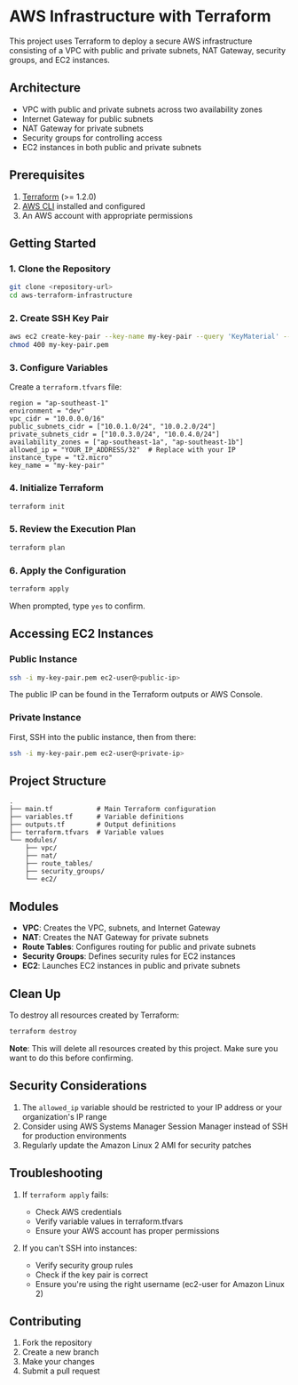 # AWS Infrastructure with Terraform

This project uses Terraform to deploy a secure AWS infrastructure consisting of a VPC with public and private subnets, NAT Gateway, security groups, and EC2 instances.

## Architecture

- VPC with public and private subnets across two availability zones
- Internet Gateway for public subnets
- NAT Gateway for private subnets
- Security groups for controlling access
- EC2 instances in both public and private subnets

## Prerequisites

1. [Terraform](https://www.terraform.io/downloads.html) (>= 1.2.0)
2. [AWS CLI](https://aws.amazon.com/cli/) installed and configured
3. An AWS account with appropriate permissions

## Getting Started

### 1. Clone the Repository

```bash
git clone <repository-url>
cd aws-terraform-infrastructure
```

### 2. Create SSH Key Pair

```bash
aws ec2 create-key-pair --key-name my-key-pair --query 'KeyMaterial' --output text > my-key-pair.pem
chmod 400 my-key-pair.pem
```

### 3. Configure Variables

Create a `terraform.tfvars` file:

```hcl
region = "ap-southeast-1"
environment = "dev"
vpc_cidr = "10.0.0.0/16"
public_subnets_cidr = ["10.0.1.0/24", "10.0.2.0/24"]
private_subnets_cidr = ["10.0.3.0/24", "10.0.4.0/24"]
availability_zones = ["ap-southeast-1a", "ap-southeast-1b"]
allowed_ip = "YOUR_IP_ADDRESS/32"  # Replace with your IP
instance_type = "t2.micro"
key_name = "my-key-pair"
```

### 4. Initialize Terraform

```bash
terraform init
```

### 5. Review the Execution Plan

```bash
terraform plan
```

### 6. Apply the Configuration

```bash
terraform apply
```

When prompted, type `yes` to confirm.

## Accessing EC2 Instances

### Public Instance

```bash
ssh -i my-key-pair.pem ec2-user@<public-ip>
```

The public IP can be found in the Terraform outputs or AWS Console.

### Private Instance

First, SSH into the public instance, then from there:

```bash
ssh -i my-key-pair.pem ec2-user@<private-ip>
```

## Project Structure

```
.
├── main.tf           # Main Terraform configuration
├── variables.tf      # Variable definitions
├── outputs.tf        # Output definitions
├── terraform.tfvars  # Variable values
└── modules/
    ├── vpc/
    ├── nat/
    ├── route_tables/
    ├── security_groups/
    └── ec2/
```

## Modules

- **VPC**: Creates the VPC, subnets, and Internet Gateway
- **NAT**: Creates the NAT Gateway for private subnets
- **Route Tables**: Configures routing for public and private subnets
- **Security Groups**: Defines security rules for EC2 instances
- **EC2**: Launches EC2 instances in public and private subnets

## Clean Up

To destroy all resources created by Terraform:

```bash
terraform destroy
```

**Note**: This will delete all resources created by this project. Make sure you want to do this before confirming.

## Security Considerations

1. The `allowed_ip` variable should be restricted to your IP address or your organization's IP range
2. Consider using AWS Systems Manager Session Manager instead of SSH for production environments
3. Regularly update the Amazon Linux 2 AMI for security patches

## Troubleshooting

1. If `terraform apply` fails:
   - Check AWS credentials
   - Verify variable values in terraform.tfvars
   - Ensure your AWS account has proper permissions

2. If you can't SSH into instances:
   - Verify security group rules
   - Check if the key pair is correct
   - Ensure you're using the right username (ec2-user for Amazon Linux 2)

## Contributing

1. Fork the repository
2. Create a new branch
3. Make your changes
4. Submit a pull request